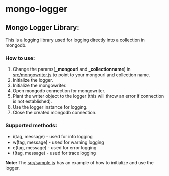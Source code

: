 # mongo-logger
## Mongo Logger Library:

This is a logging library used for logging directly into a collection in mongodb.

### How to use:

1. Change the params(**_mongourl** and **_collectionname**) in [src/mongowriter.js](https://github.com/sridhar-sivaraman/mongo-logger/blob/master/src/mongowriter.js) to point to your mongourl and collection name.
2. Initialize the logger.
3. Initialize the mongowriter.
4. Open mongodb connection for mongowriter.
5. Plant the writer object to the logger (this will throw an error if connection is not established).
6. Use the logger instance for logging.
7. Close the created mongodb connection.

### Supported methods:
   * i(tag, message) - used for info logging
   * w(tag, message) - used for warning logging
   * e(tag, message) - used for error logging
   * t(tag, message) - used for trace logging


**Note:** The [src/sample.js](https://github.com/sridhar-sivaraman/mongo-logger/blob/master/src/sample.js) has an example of how to initialize and use the logger.
